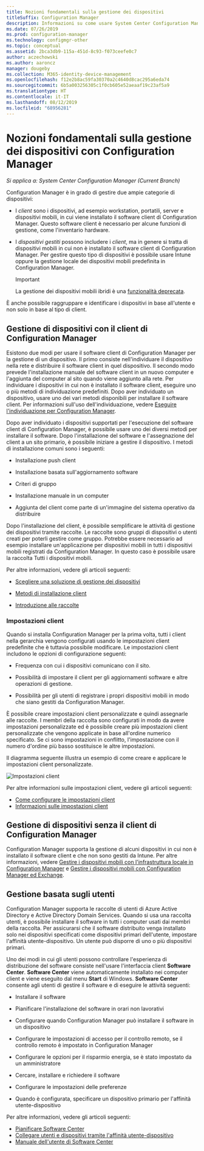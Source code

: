 ```yaml
---
title: Nozioni fondamentali sulla gestione dei dispositivi
titleSuffix: Configuration Manager
description: Informazioni su come usare System Center Configuration Manager per gestire i dispositivi.
ms.date: 07/26/2019
ms.prod: configuration-manager
ms.technology: configmgr-other
ms.topic: conceptual
ms.assetid: 2bca3db9-115a-451d-8c93-f073ceefe0c7
author: aczechowski
ms.author: aaroncz
manager: dougeby
ms.collection: M365-identity-device-management
ms.openlocfilehash: f12e2b8ac59fa30370a2c4640d8cac295a6eda74
ms.sourcegitcommit: 6b5a003256305c1f0cb605e52aeaaf19c23af5a9
ms.translationtype: HT
ms.contentlocale: it-IT
ms.lasthandoff: 08/12/2019
ms.locfileid: "68956281"
---
```

# <a name="fundamentals-of-managing-devices-with-configuration-manager"></a>Nozioni fondamentali sulla gestione dei dispositivi con Configuration Manager

*Si applica a: System Center Configuration Manager (Current Branch)*

Configuration Manager è in grado di gestire due ampie categorie di dispositivi:

- I *client* sono i dispositivi, ad esempio workstation, portatili, server e dispositivi mobili, in cui viene installato il software client di Configuration Manager. Questo software client è necessario per alcune funzioni di gestione, come l'inventario hardware.  

- I *dispositivi gestiti* possono includere i *client*, ma in genere si tratta di dispositivi mobili in cui non è installato il software client di Configuration Manager. Per gestire questo tipo di dispositivi è possibile usare Intune oppure la gestione locale dei dispositivi mobili predefinita in Configuration Manager.

    > [!Important]  
    > La gestione dei dispositivi mobili ibridi è una [funzionalità deprecata](/sccm/mdm/understand/hybrid-mobile-device-management).

È anche possibile raggruppare e identificare i dispositivi in base all'utente e non solo in base al tipo di client.

## <a name="managing-devices-with-the-configuration-manager-client"></a>Gestione di dispositivi con il client di Configuration Manager

Esistono due modi per usare il software client di Configuration Manager per la gestione di un dispositivo. Il primo consiste nell'individuare il dispositivo nella rete e distribuire il software client in quel dispositivo. Il secondo modo prevede l'installazione manuale del software client in un nuovo computer e l'aggiunta del computer al sito quando viene aggiunto alla rete. Per individuare i dispositivi in cui non è installato il software client, eseguire uno o più metodi di individuazione predefiniti. Dopo aver individuato un dispositivo, usare uno dei vari metodi disponibili per installare il software client. Per informazioni sull'uso dell'individuazione, vedere [Eseguire l'individuazione per Configuration Manager](/sccm/core/servers/deploy/configure/run-discovery).  

Dopo aver individuato i dispositivi supportati per l'esecuzione del software client di Configuration Manager, è possibile usare uno dei diversi metodi per installare il software. Dopo l'installazione del software e l'assegnazione del client a un sito primario, è possibile iniziare a gestire il dispositivo. I metodi di installazione comuni sono i seguenti:

- Installazione push client

- Installazione basata sull'aggiornamento software

- Criteri di gruppo

- Installazione manuale in un computer

- Aggiunta del client come parte di un'immagine del sistema operativo da distribuire  

Dopo l'installazione del client, è possibile semplificare le attività di gestione dei dispositivi tramite raccolte. Le raccolte sono gruppi di dispositivi o utenti creati per poterli gestire come gruppo. Potrebbe essere necessario ad esempio installare un'applicazione per dispositivi mobili in tutti i dispositivi mobili registrati da Configuration Manager. In questo caso è possibile usare la raccolta Tutti i dispositivi mobili.  

Per altre informazioni, vedere gli articoli seguenti:  

- [Scegliere una soluzione di gestione dei dispositivi](/sccm/core/plan-design/choose-a-device-management-solution)  

- [Metodi di installazione client](/sccm/core/clients/deploy/plan/client-installation-methods)  

- [Introduzione alle raccolte](/sccm/core/clients/manage/collections/introduction-to-collections)  

### <a name="client-settings"></a>Impostazioni client

Quando si installa Configuration Manager per la prima volta, tutti i client nella gerarchia vengono configurati usando le impostazioni client predefinite che è tuttavia possibile modificare. Le impostazioni client includono le opzioni di configurazione seguenti:

- Frequenza con cui i dispositivi comunicano con il sito.

- Possibilità di impostare il client per gli aggiornamenti software e altre operazioni di gestione.

- Possibilità per gli utenti di registrare i propri dispositivi mobili in modo che siano gestiti da Configuration Manager.  

È possibile creare impostazioni client personalizzate e quindi assegnarle alle raccolte. I membri della raccolta sono configurati in modo da avere impostazioni personalizzate ed è possibile creare più impostazioni client personalizzate che vengono applicate in base all'ordine numerico specificato. Se ci sono impostazioni in conflitto, l'impostazione con il numero d'ordine più basso sostituisce le altre impostazioni.  

Il diagramma seguente illustra un esempio di come creare e applicare le impostazioni client personalizzate.  

![Impostazioni client](media/ClientSettings.gif)  

Per altre informazioni sulle impostazioni client, vedere gli articoli seguenti:

- [Come configurare le impostazioni client](/sccm/core/clients/deploy/configure-client-settings)
- [Informazioni sulle impostazioni client](/sccm/core/clients/deploy/about-client-settings)


## <a name="managing-devices-without-the-configuration-manager-client"></a>Gestione di dispositivi senza il client di Configuration Manager

Configuration Manager supporta la gestione di alcuni dispositivi in cui non è installato il software client e che non sono gestiti da Intune. Per altre informazioni, vedere [Gestire i dispositivi mobili con l'infrastruttura locale in Configuration Manager](/sccm/mdm/understand/manage-mobile-devices-with-on-premises-infrastructure) e [Gestire i dispositivi mobili con Configuration Manager ed Exchange](/sccm/mdm/deploy-use/manage-mobile-devices-with-exchange-activesync).  

## <a name="user-based-management"></a>Gestione basata sugli utenti

Configuration Manager supporta le raccolte di utenti di Azure Active Directory e Active Directory Domain Services. Quando si usa una raccolta utenti, è possibile installare il software in tutti i computer usati dai membri della raccolta. Per assicurarsi che il software distribuito venga installato solo nei dispositivi specificati come dispositivi primari dell'utente, impostare l'affinità utente-dispositivo. Un utente può disporre di uno o più dispositivi primari.  

Uno dei modi in cui gli utenti possono controllare l'esperienza di distribuzione del software consiste nell'usare l'interfaccia client **Software Center**. **Software Center** viene automaticamente installato nei computer client e viene eseguito dal menu **Start** di Windows. **Software Center** consente agli utenti di gestire il software e di eseguire le attività seguenti:  

- Installare il software  

- Pianificare l'installazione del software in orari non lavorativi  

- Configurare quando Configuration Manager può installare il software in un dispositivo  

- Configurare le impostazioni di accesso per il controllo remoto, se il controllo remoto è impostato in Configuration Manager  

- Configurare le opzioni per il risparmio energia, se è stato impostato da un amministratore  

- Cercare, installare e richiedere il software

- Configurare le impostazioni delle preferenze

- Quando è configurata, specificare un dispositivo primario per l'affinità utente-dispositivo

Per altre informazioni, vedere gli articoli seguenti:

- [Pianificare Software Center](/sccm/apps/plan-design/plan-for-software-center)
- [Collegare utenti e dispositivi tramite l'affinità utente-dispositivo](/sccm/apps/deploy-use/link-users-and-devices-with-user-device-affinity)
- [Manuale dell'utente di Software Center](/sccm/core/understand/software-center)
